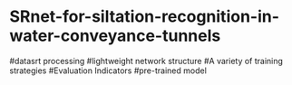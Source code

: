 # SRnet-for-siltation-recognition-in-water-conveyance-tunnels
#datasrt processing
#lightweight network structure
#A variety of training strategies
#Evaluation Indicators
#pre-trained model
